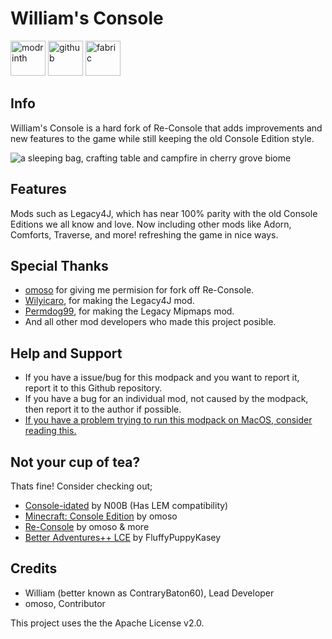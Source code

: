 # William's Console

<img alt="modrinth" height="56" src="https://cdn.jsdelivr.net/npm/@intergrav/devins-badges@3/assets/cozy/available/modrinth_vector.svg"> <img alt="github" height="56" src="https://cdn.jsdelivr.net/npm/@intergrav/devins-badges@3/assets/cozy/available/github_vector.svg"> <img alt="fabric" height="56" src="https://cdn.jsdelivr.net/npm/@intergrav/devins-badges@3/assets/cozy/supported/fabric_vector.svg">





## Info
William's Console is a hard fork of Re-Console that adds improvements and new features to the game while still keeping the old Console Edition style.
 

![a sleeping bag, crafting table and campfire in cherry grove biome](https://cdn.modrinth.com/data/RonOSA8X/images/c1fc5ced8756feeab2eacd5ba970e65e66719357.png)

## Features
Mods such as Legacy4J, which has near 100% parity with the old Console Editions we all know and love. Now including other mods like Adorn, Comforts, Traverse, and more! refreshing the game in nice ways.

## Special Thanks
- [omoso](https://modrinth.com/user/omoso) for giving me permision for fork off Re-Console.
- [Wilyicaro](https://modrinth.com/user/wilyicaro), for making the Legacy4J mod.
- [Permdog99](https://modrinth.com/user/Permdog99), for making the Legacy Mipmaps mod.
- And all other mod developers who made this project posible.

## Help and Support
- If you have a issue/bug for this modpack and you want to report it, report it to this Github repository.
- If you have a bug for an individual mod, not caused by the modpack, then report it to the author if possible.
- [If you have a problem trying to run this modpack on MacOS, consider reading this.](https://github.com/contrarybaton60/Williams-Console/wiki/Running-William's-Console-or-Re%E2%80%90Console-on-MacOS)

## Not your cup of tea?
Thats fine! Consider checking out;
- [Console-idated](https://modrinth.com/modpack/console-idated) by N00B (Has LEM compatibility)
- [Minecraft: Console Edition](https://modrinth.com/modpack/consoleedition) by omoso
- [Re-Console](https://modrinth.com/modpack/legacy-minecraft) by omoso & more
- [Better Adventures++ LCE](https://modrinth.com/modpack/better-adventures++-lce) by FluffyPuppyKasey

## Credits
- William (better known as ContraryBaton60), Lead Developer
- omoso, Contributor

This project uses the the Apache License v2.0.
